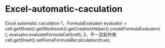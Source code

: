 Excel-automatic-caculation
==========================

Excel automatic caculation
1、FormulaEvaluator evaluator = cell.getSheet().getWorkbook().getCreationHelper().createFormulaEvaluator();
		evaluator.evaluateFormulaCell(cell);
2、不一定起作用
  cell.getSheet().setForceFormulaRecalculation(true);
